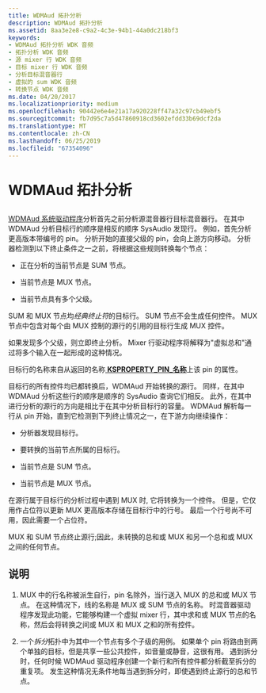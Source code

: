 ```yaml
---
title: WDMAud 拓扑分析
description: WDMAud 拓扑分析
ms.assetid: 8aa3e2e8-c9a2-4c3e-94b1-44a0dc218bf3
keywords:
- WDMAud 拓扑分析 WDK 音频
- 拓扑分析 WDK 音频
- 源 mixer 行 WDK 音频
- 目标 mixer 行 WDK 音频
- 分析目标混音器行
- 虚拟的 sum WDK 音频
- 转换节点 WDK 音频
ms.date: 04/20/2017
ms.localizationpriority: medium
ms.openlocfilehash: 90442e6e4e21a17a920228ff47a32c97cb49ebf5
ms.sourcegitcommit: fb7d95c7a5d47860918cd3602efdd33b69dcf2da
ms.translationtype: MT
ms.contentlocale: zh-CN
ms.lasthandoff: 06/25/2019
ms.locfileid: "67354096"
---
```

# <a name="wdmaud-topology-parsing"></a>WDMAud 拓扑分析


## <span id="wdmaud_topology_parsing"></span><span id="WDMAUD_TOPOLOGY_PARSING"></span>


[WDMAud 系统驱动程序](user-mode-wdm-audio-components.md#wdmaud_system_driver)分析首先之前分析源混音器行目标混音器行。 在其中 WDMAud 分析目标行的顺序是相反的顺序 SysAudio 发现行。 例如，首先分析更高版本带编号的 pin。 分析开始的直接父级的 pin，会向上游方向移动。 分析器检测到以下终止条件之一之前，将根据这些规则转换每个节点：

-   正在分析的当前节点是 SUM 节点。

-   当前节点是 MUX 节点。

-   当前节点具有多个父级。

SUM 和 MUX 节点均*经典终止符*的目标行。 SUM 节点不会生成任何控件。 MUX 节点中包含对每个由 MUX 控制的源行的引用的目标行生成 MUX 控件。

如果发现多个父级，则立即终止分析。 Mixer 行驱动程序将解释为"虚拟总和"通过将多个输入在一起形成的这种情况。

目标行的名称来自从返回的名称[ **KSPROPERTY\_PIN\_名称**](https://docs.microsoft.com/windows-hardware/drivers/stream/ksproperty-pin-name)上该 pin 的属性。

目标行的所有控件均已都转换后，WDMAud 开始转换的源行。 同样，在其中 WDMAud 分析这些行的顺序是顺序的 SysAudio 查询它们相反。 此外，在其中进行分析的源行的方向是相比于在其中分析目标行的容量。 WDMAud 解析每一行从 pin 开始，直到它检测到下列终止情况之一，在下游方向继续操作：

-   分析器发现目标行。

-   要转换的当前节点所属的目标行。

-   当前节点是 SUM 节点。

-   当前节点是 MUX 节点。

在源行属于目标行的分析过程中遇到 MUX 时, 它将转换为一个控件。 但是，它仅用作占位符以更新 MUX 更高版本存储在目标行中的行号。 最后一个行号尚不可用，因此需要一个占位符。

MUX 和 SUM 节点终止源行;因此，未转换的总和或 MUX 和另一个总和或 MUX 之间的任何节点。

## <a name="span-idnotesspanspan-idnotesspanspan-idnotesspannotes"></a><span id="Notes"></span><span id="notes"></span><span id="NOTES"></span>说明


1.  MUX 中的行名称被派生自行，pin 名除外，当行送入 MUX 的总和或 MUX 节点。 在这种情况下，线的名称是 MUX 或 SUM 节点的名称。 时混音器驱动程序发现此功能，它能够构建一个虚拟 mixer 行，其中求和或 MUX 节点的名称，然后会将转换之间或 MUX 和 MUX 之和的所有控件。

2.  一个*拆分*拓扑中为其中一个节点有多个子级的用例。 如果单个 pin 将路由到两个单独的目标，但是共享一些公共控件，如音量或静音，这很有用。 遇到拆分时，任何时候 WDMAud 驱动程序创建一个新行和所有控件都分析截至拆分的重复项。 发生这种情况无条件地每当遇到拆分时，即使遇到终止源行的总和节点。

 

 





